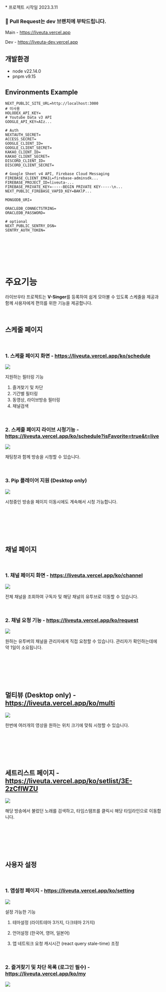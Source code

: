 \* 프로젝트 시작일 2023.3.11

### 📢 Pull Request는 dev 브랜치에 부탁드립니다.

Main - https://liveuta.vercel.app

Dev - https://liveuta-dev.vercel.app

## 개발환경
- node v22.14.0
- pnpm v9.15


## Environments Example

```
NEXT_PUBLIC_SITE_URL=http://localhost:3000
# 미사용
HOLODEX_API_KEY=
# Youtube Data v3 API
GOOGLE_API_KEY=AIz...

# Auth 
NEXTAUTH_SECRET=
ACCESS_SECRET=
GOOGLE_CLIENT_ID=
GOOGLE_CLIENT_SECRET=
KAKAO_CLIENT_ID=
KAKAO_CLIENT_SECRET=
DISCORD_CLIENT_ID=
DISCORD_CLIENT_SECRET=

# Google Sheet v4 API, Firebase Cloud Messaging
FIREBASE_CLIENT_EMAIL=firebase-adminsdk...
FIREBASE_PROJECT_ID=liveuta-...
FIREBASE_PRIVATE_KEY=-----BEGIN PRIVATE KEY-----\n...
NEXT_PUBLIC_FIREBASE_VAPID_KEY=BAKlP...

MONGODB_URI=

ORACLEDB_CONNECTSTRING=
ORACLEDB_PASSWORD=

# optional
NEXT_PUBLIC_SENTRY_DSN=
SENTRY_AUTH_TOKEN=
```


<br /> 
<br /> 
<br /> 
<br /> 
<br /> 



# 주요기능

라이브우타 프로젝트는 **V-Singer**를 등록하여 쉽게 모아볼 수 있도록 스케줄을 제공과 함께 
사용자에게 편의를 위한 기능을 제공합니다.

<br /> 

## 스케줄 페이지
 
<br /> 

### 1. 스케줄 페이지 화면 - https://liveuta.vercel.app/ko/schedule

<img src="https://github.com/yiminwook/liveuta/blob/main/doc/schedule-page.png?raw=true" /> 

<br /> 

지원하는 필터링 기능

1. 즐겨찾기 및 차단
2. 기간별 필터링
3. 동영상, 라이브방송 필터링
4. 채널검색

<br /> 

### 2. 스케줄 페이지 라이브 시청기능 - https://liveuta.vercel.app/ko/schedule?isFavorite=true&t=live

<img src="https://github.com/yiminwook/liveuta/blob/main/doc/schedule-live.png?raw=true" /> 

<br /> 

채팅창과 함께 방송을 시청할 수 있습니다.

<br /> 

### 3. Pip 플레이어 지원 (Desktop only)

<img src="https://github.com/yiminwook/liveuta/blob/main/doc/schedule-pip-player.png?raw=true" />

<br /> 

시청중인 방송을 페이지 이동시에도 계속해서 시청 가능합니다.

<br />
<br /> 
<br /> 
<br /> 
<br /> 



## 채널 페이지

<br /> 

### 1. 채널 페이지 화면 - https://liveuta.vercel.app/ko/channel

<img src="https://github.com/yiminwook/liveuta/blob/main/doc/channel-page.png?raw=true" />

<br />  

전체 채널을 조회하여 구독자 및 해당 채널의 유투브로 이동할 수 있습니다.

<br />

### 2. 채널 요청 기능 - https://liveuta.vercel.app/ko/request

<img src="https://github.com/yiminwook/liveuta/blob/main/doc/channel-request.png?raw=true" />

<br />

원하는 유투버의 채널을 관리자에게 직접 요청할 수 있습니다.
관리자가 확인하는데에 약 1일이 소요됩니다.

<br />
<br /> 
<br /> 
<br /> 
<br /> 



## 멀티뷰 (Desktop only) - https://liveuta.vercel.app/ko/multi

<img src="https://github.com/yiminwook/liveuta/blob/main/doc/multiview.png?raw=true" />

<br />

한번에 여러개의 영상을 원하는 위치 크기에 맞춰 시청할 수 있습니다.

<br /> 
<br /> 
<br /> 
<br /> 
<br /> 

## 세트리스트 페이지 - https://liveuta.vercel.app/ko/setlist/3E-2zCflWZU

<img src="https://github.com/yiminwook/liveuta/blob/main/doc/setlist-page.png?raw=true" />

<br /> 

해당 방송에서 불렀던 노래를 검색하고, 타임스탬프를 클릭시 해당 타임라인으로 이동합니다.

<br /> 
<br /> 
<br /> 
<br /> 
<br /> 


## 사용자 설정

<br /> 


### 1. 앱설정 페이지 - https://liveuta.vercel.app/ko/setting

<img src="https://github.com/yiminwook/liveuta/blob/main/doc/user-settings.png?raw=true" />

<br /> 

설정 가능한 기능

1. 테마설정 (라이트테마 3가지, 다크테마 2가지) 

2. 언어설정 (한국어, 영어, 일본어)

3. 앱 네트워크 요청 캐시시간 (react query stale-time) 조정

<br /> 

### 2. 즐겨찾기 및 차단 목록 (로그인 필수) - https://liveuta.vercel.app/ko/my

<img src="https://github.com/yiminwook/liveuta/blob/main/doc/user-faverite-and-block-list.png?raw=true" />

<br /> 